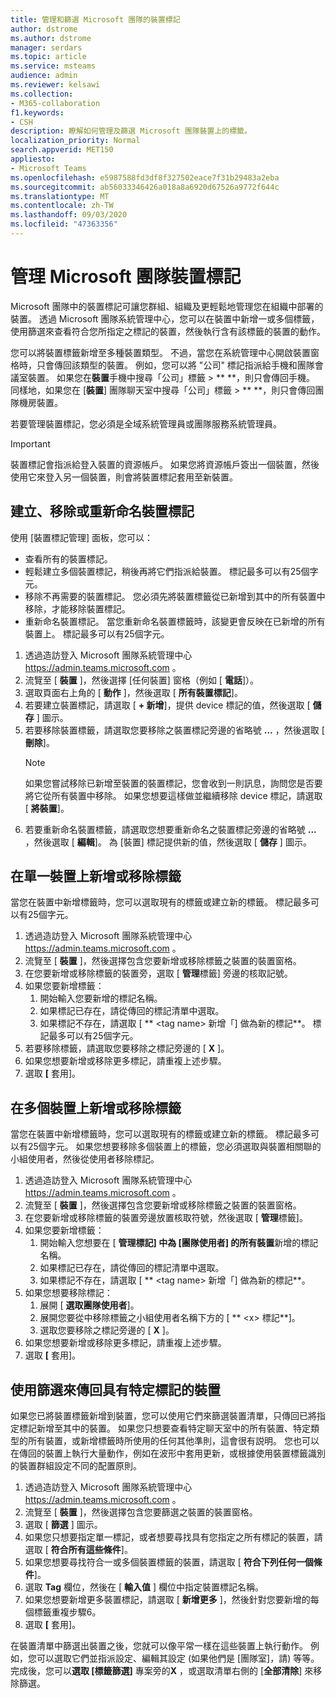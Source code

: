 ```yaml
---
title: 管理和篩選 Microsoft 團隊的裝置標記
author: dstrome
ms.author: dstrome
manager: serdars
ms.topic: article
ms.service: msteams
audience: admin
ms.reviewer: kelsawi
ms.collection:
- M365-collaboration
f1.keywords:
- CSH
description: 瞭解如何管理及篩選 Microsoft 團隊裝置上的標籤。
localization_priority: Normal
search.appverid: MET150
appliesto:
- Microsoft Teams
ms.openlocfilehash: e5987588fd3df8f327502eace7f31b29483a2eba
ms.sourcegitcommit: ab56033346426a018a8a6920d67526a9772f644c
ms.translationtype: MT
ms.contentlocale: zh-TW
ms.lasthandoff: 09/03/2020
ms.locfileid: "47363356"
---
```

# <a name="manage-microsoft-teams-device-tags"></a>管理 Microsoft 團隊裝置標記

Microsoft 團隊中的裝置標記可讓您群組、組織及更輕鬆地管理您在組織中部署的裝置。 透過 Microsoft 團隊系統管理中心，您可以在裝置中新增一或多個標籤，使用篩選來查看符合您所指定之標記的裝置，然後執行含有該標籤的裝置的動作。

您可以將裝置標籤新增至多種裝置類型。 不過，當您在系統管理中心開啟裝置窗格時，只會傳回該類型的裝置。 例如，您可以將 "公司" 標記指派給手機和團隊會議室裝置。 如果您在**裝置**手機中搜尋「公司」標籤  >  ** **，則只會傳回手機。 同樣地，如果您在 [**裝置**] 團隊聊天室中搜尋「公司」標籤  >  ** **，則只會傳回團隊機房裝置。

若要管理裝置標記，您必須是全域系統管理員或團隊服務系統管理員。

> [!IMPORTANT]
> 裝置標記會指派給登入裝置的資源帳戶。 如果您將資源帳戶簽出一個裝置，然後使用它來登入另一個裝置，則會將裝置標記套用至新裝置。

## <a name="create-remove-or-rename-device-tags"></a>建立、移除或重新命名裝置標記

使用 [裝置標記管理] 面板，您可以：

- 查看所有的裝置標記。
- 輕鬆建立多個裝置標記，稍後再將它們指派給裝置。 標記最多可以有25個字元。
- 移除不再需要的裝置標記。 您必須先將裝置標籤從已新增到其中的所有裝置中移除，才能移除裝置標記。
- 重新命名裝置標記。 當您重新命名裝置標籤時，該變更會反映在已新增的所有裝置上。 標記最多可以有25個字元。

1. 透過造訪登入 Microsoft 團隊系統管理中心 https://admin.teams.microsoft.com 。
2. 流覽至 [ **裝置** ]，然後選擇 [任何裝置] 窗格（例如 [ **電話**]）。
3. 選取頁面右上角的 [ **動作** ]，然後選取 [ **所有裝置標記**]。
4. 若要建立裝置標記，請選取 [ **+ 新增**]，提供 device 標記的值，然後選取 [ **儲存** ] 圖示。
5. 若要移除裝置標籤，請選取您要移除之裝置標記旁邊的省略號 **...** ，然後選取 [ **刪除**]。
    > [!NOTE]
    > 如果您嘗試移除已新增至裝置的裝置標記，您會收到一則訊息，詢問您是否要將它從所有裝置中移除。 如果您想要這樣做並繼續移除 device 標記，請選取 [ **將裝置**]。
6. 若要重新命名裝置標籤，請選取您想要重新命名之裝置標記旁邊的省略號 **...** ，然後選取 [ **編輯**]。 為 [裝置] 標記提供新的值，然後選取 [ **儲存** ] 圖示。

## <a name="add-or-remove-tags-on-a-single-device"></a>在單一裝置上新增或移除標籤

當您在裝置中新增標籤時，您可以選取現有的標籤或建立新的標籤。 標記最多可以有25個字元。

1. 透過造訪登入 Microsoft 團隊系統管理中心 https://admin.teams.microsoft.com 。
2. 流覽至 [ **裝置** ]，然後選擇包含您要新增或移除標籤之裝置的裝置窗格。
3. 在您要新增或移除標籤的裝置旁，選取 [ **管理**標籤] 旁邊的核取記號。
4. 如果您要新增標籤：
    1. 開始輸入您要新增的標記名稱。
    2. 如果標記已存在，請從傳回的標記清單中選取。
    3. 如果標記不存在，請選取 [ ** \<tag name> 新增「] 做為新的標記**。 標記最多可以有25個字元。
5. 若要移除標籤，請選取您要移除之標記旁邊的 [ **X** ]。
6. 如果您想要新增或移除更多標記，請重複上述步驟。
7. 選取 **[** 套用]。

## <a name="add-or-remove-tags-on-multiple-devices"></a>在多個裝置上新增或移除標籤

當您在裝置中新增標籤時，您可以選取現有的標籤或建立新的標籤。 標記最多可以有25個字元。 如果您想要移除多個裝置上的標籤，您必須選取與裝置相關聯的小組使用者，然後從使用者移除標記。

1. 透過造訪登入 Microsoft 團隊系統管理中心 https://admin.teams.microsoft.com 。
2. 流覽至 [ **裝置** ]，然後選擇包含您要新增或移除標籤之裝置的裝置窗格。
3. 在您要新增或移除標籤的裝置旁邊放置核取符號，然後選取 [ **管理**標籤]。
4. 如果您要新增標籤：
    1. 開始輸入您想要在 [ **管理標記] 中為 [團隊使用者] 的所有裝置**新增的標記名稱。
    2. 如果標記已存在，請從傳回的標記清單中選取。
    3. 如果標記不存在，請選取 [ ** \<tag name> 新增「] 做為新的標記**。
5. 如果您想要移除標記：
    1. 展開 [ **選取團隊使用者**]。
    2. 展開您要從中移除標籤之小組使用者名稱下方的 [ ** \<x> 標記**]。
    3. 選取您要移除之標記旁邊的 [ **X** ]。
6. 如果您想要新增或移除更多標記，請重複上述步驟。
7. 選取 **[** 套用]。

## <a name="use-filters-to-return-devices-with-a-specific-tag"></a>使用篩選來傳回具有特定標記的裝置

如果您已將裝置標籤新增到裝置，您可以使用它們來篩選裝置清單，只傳回已將指定標記新增至其中的裝置。 如果您只想要查看特定聊天室中的所有裝置、特定類型的所有裝置，或新增標籤時所使用的任何其他準則，這會很有説明。 您也可以在傳回的裝置上執行大量動作，例如在波形中套用更新，或根據使用裝置標籤識別的裝置群組設定不同的配置原則。

1. 透過造訪登入 Microsoft 團隊系統管理中心 https://admin.teams.microsoft.com 。
2. 流覽至 [ **裝置** ]，然後選擇包含您要篩選之裝置的裝置窗格。
3. 選取 [ **篩選** ] 圖示。
4. 如果您只想要指定單一標記，或者想要尋找具有您指定之所有標記的裝置，請選取 [ **符合所有這些條件**]。
5. 如果您想要尋找符合一或多個裝置標籤的裝置，請選取 [ **符合下列任何一個條件**]。
6. 選取 **Tag** 欄位，然後在 [ **輸入值** ] 欄位中指定裝置標記名稱。
7. 如果您想要新增更多裝置標記，請選取 [ **新增更多** ]，然後針對您要新增的每個標籤重複步驟6。
8. 選取 **[** 套用]。

在裝置清單中篩選出裝置之後，您就可以像平常一樣在這些裝置上執行動作。 例如，您可以選取它們並指派設定、編輯其設定 (如果他們是 [團隊室]，請) 等等。 完成後，您可以**選取 [標籤篩選]** 專案旁的**X** ，或選取清單右側的 [**全部清除**] 來移除篩選。
